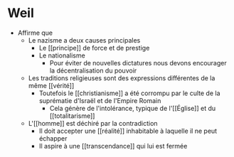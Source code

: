 # Weil
- Affirme que
  - Le nazisme a deux causes principales
    - Le [[principe]] de force et de prestige
    - Le nationalisme
      - Pour éviter de nouvelles dictatures nous devons encourager la décentralisation du pouvoir
  - Les traditions religieuses sont des expressions différentes de la même [[vérité]]
    - Toutefois le [[christianisme]] a été corrompu par le culte de la suprématie d'Israël et de l'Empire Romain
      - Cela génère de l'intolérance, typique de l'[[Église]] et du [[totalitarisme]]
  - L'[[homme]] est déchiré par la contradiction
    - Il doit accepter une [[réalité]] inhabitable à laquelle il ne peut échapper
    - Il aspire à une [[transcendance]] qui lui est fermée
